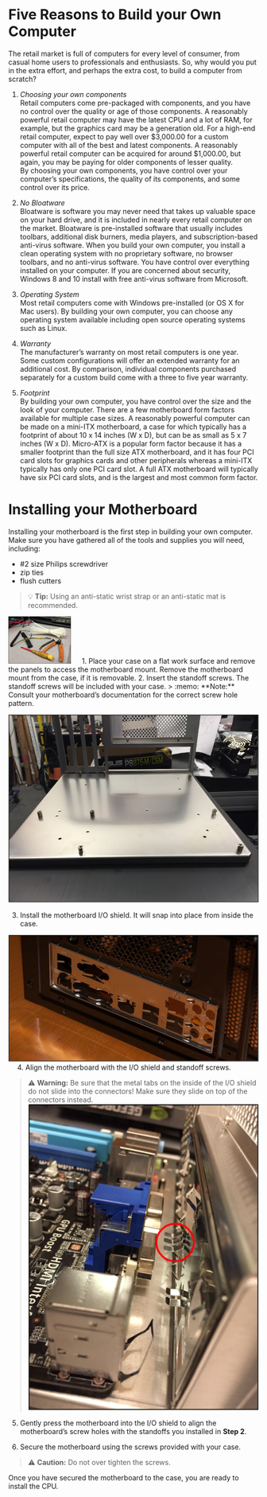 # Five Reasons to Build your Own Computer

The retail market is full of computers for every level of consumer, from casual home users to professionals and enthusiasts. So, why would you put in the extra effort, and perhaps the extra cost, to build a computer from scratch? 

1.	*Choosing your own components*  
Retail computers come pre-packaged with components, and you have no control over the quality or age of those components. A reasonably powerful retail computer may have the latest CPU and a lot of RAM, for example, but the graphics card may be a generation old. For a high-end retail computer, expect to pay well over $3,000.00 for a custom computer with all of the best and latest components. A reasonably powerful retail computer can be acquired for around $1,000.00, but again, you may be paying for older components of lesser quality.  
By choosing your own components, you have control over your computer’s specifications, the quality of its components, and some control over its price.

2.	*No Bloatware*  
Bloatware is software you may never need that takes up valuable space on your hard drive, and it is included in nearly every retail computer on the market. Bloatware is pre-installed software that usually includes toolbars, additional disk burners, media players, and subscription-based anti-virus software. 
When you build your own computer, you install a clean operating system with no proprietary software, no browser toolbars, and no anti-virus software. You have control over everything installed on your computer. If you are concerned about security, Windows 8 and 10 install with free anti-virus software from Microsoft.

3.	*Operating System*  
Most retail computers come with Windows pre-installed (or OS X for Mac users). By building your own computer, you can choose any operating system available including open source operating systems such as Linux.

4.	*Warranty*  
The manufacturer’s warranty on most retail computers is one year. Some custom configurations will offer an extended warranty for an additional cost. By comparison, individual components purchased separately for a custom build come with a three to five year warranty. 

5.	*Footprint*  
By building your own computer, you have control over the size and the look of your computer. There are a few motherboard form factors available for multiple case sizes. A reasonably powerful computer can be made on a mini-ITX motherboard, a case for which typically has a footprint of about 10 x 14 inches (W x D), but can be as small as 5 x 7 inches (W x D). Micro-ATX is a popular form factor because it has a smaller footprint than the full size ATX motherboard, and it has four PCI card slots for graphics cards and other peripherals whereas a mini-ITX typically has only one PCI card slot. A full ATX motherboard will typically have six PCI card slots, and is the largest and most common form factor.


# Installing your Motherboard

Installing your motherboard is the first step in building your own computer. Make sure you have gathered all of the tools and supplies you will need, including:
-	#2 size Philips screwdriver
-	zip ties
-	flush cutters 
> :bulb: **Tip:** Using an anti-static wrist strap or an anti-static mat is recommended.

 <!--![picture of listed tools](images/motherboard_tools.jpg)-->  
 <img src="images/motherboard_tools.jpg" width="25%" height="auto">  
  
1.	Place your case on a flat work surface and remove the panels to access the motherboard mount. Remove the motherboard mount from the case, if it is removable. 
2.	Insert the standoff screws. The standoff screws will be included with your case.
> :memo: **Note:** Consult your motherboard’s documentation for the correct screw hole pattern.
  
 ![standoff screws inserted into computer case](images/motherboard_standoff.jpg)
 
3.	Install the motherboard I/O shield. It will snap into place from inside the case.
  
![i/o shield inserted into case](images/motherboard_io%20panel.jpg)  
 
4.	Align the motherboard with the I/O shield and standoff screws. 

> :warning: **Warning:** Be sure that the metal tabs on the inside of the I/O shield do not slide into the connectors! Make sure they slide on top of the connectors instead.  
 ![metal tabs on i/o shield](images/motherboard_metal%20tabs.png)

5.	Gently press the motherboard into the I/O shield to align the motherboard’s screw holes with the standoffs you installed in **Step 2**.

6.	Secure the motherboard using the screws provided with your case. 
> :warning: **Caution:** Do not over tighten the screws.
 
Once you have secured the motherboard to the case, you are ready to install the CPU. 

